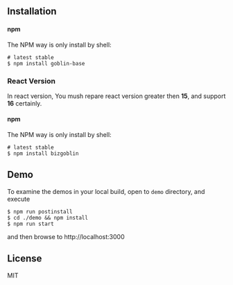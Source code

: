 

## Installation

#### npm

The NPM way is only install by shell:

```shell
# latest stable
$ npm install goblin-base
```

### React Version

In react version, You mush repare react version greater then **15**, and support **16** certainly.

#### npm

The NPM way is only install by shell:

```shell
# latest stable
$ npm install bizgoblin
```

## Demo

To examine the demos in your local build, open to `demo` directory, and execute

```shell
$ npm run postinstall
$ cd ./demo && npm install
$ npm run start
```

and then browse to http://localhost:3000

## License

MIT